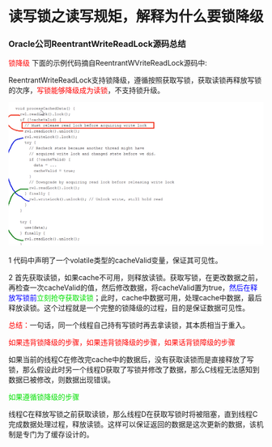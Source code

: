 # 读写锁之读写规矩，解释为什么要锁降级

### Oracle公司ReentrantWriteReadLock源码总结

<font color = 'red'>锁降级</font> 下面的示例代码摘自ReentrantWVriteReadLock源码中:

ReentrantWriteReadLock支持锁降级，遵循按照获取写锁，获取读锁再释放写锁的次序，<font color = 'red'>写锁能够降级成为读锁</font>，不支持锁升级。

![image-20230813162831823](images/6.ReentrantWriteReadLock源码.png)

1 代码中声明了一个volatile类型的cacheValid变量，保证其可见性。

2 首先获取读锁，如果cache不可用，则释放读锁。获取写锁，在更改数据之前，再检查一次cacheValid的值，然后修改数据，将cacheValid置为true，<font color = 'blue'>然后在释放写锁前</font><font color = 'gren'>立刻抢夺获取读锁</font>；此时，cache中数据可用，处理cache中数据，最后释放读锁。这个过程就是一个完整的锁降级的过程，目的是保证数据可见性。

<font color = 'red'>总结：</font>一句话，同一个线程自己持有写锁时再去拿读锁，其本质相当于重入。

<font color = 'red'>如果违背锁降级的步骤，如果违背锁降级的步骤，如果话背锁障级的步骤</font>

如果当前的线程C在修改完cache中的数据后，没有获取读锁而是直接释放了写锁，那么假设此时另一个线程D获取了写锁并修改了数据，那么C线程无法感知到数据已被修改，则数据出现错误。

<font color = 'gren'>如果遵循锁降级的步骤</font>

线程C在释放写锁之前获取读锁，那么线程D在获取写锁时将被阻塞，直到线程C完成数据处理过程，释放读锁。这样可以保证返回的数据是这次更新的数据，该机制是专门为了缓存设计的。





